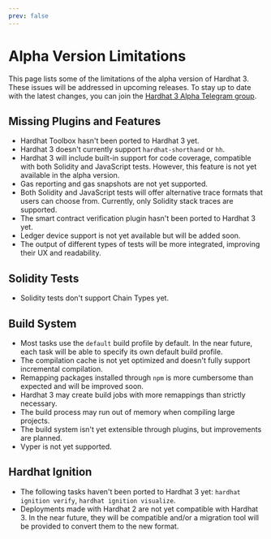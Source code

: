 ```yaml
---
prev: false
---
```


# Alpha Version Limitations

This page lists some of the limitations of the alpha version of Hardhat 3. These issues will be addressed in upcoming releases. To stay up to date with the latest changes, you can join the [Hardhat 3 Alpha Telegram group](https://hardhat.org/hardhat3-alpha-telegram-group).

## Missing Plugins and Features

- Hardhat Toolbox hasn't been ported to Hardhat 3 yet.
- Hardhat 3 doesn't currently support `hardhat-shorthand` or `hh`.
- Hardhat 3 will include built-in support for code coverage, compatible with both Solidity and JavaScript tests. However, this feature is not yet available in the alpha version.
- Gas reporting and gas snapshots are not yet supported.
- Both Solidity and JavaScript tests will offer alternative trace formats that users can choose from. Currently, only Solidity stack traces are supported.
- The smart contract verification plugin hasn't been ported to Hardhat 3 yet.
- Ledger device support is not yet available but will be added soon.
- The output of different types of tests will be more integrated, improving their UX and readability.

## Solidity Tests

- Solidity tests don't support Chain Types yet.

## Build System

- Most tasks use the `default` build profile by default. In the near future, each task will be able to specify its own default build profile.
- The compilation cache is not yet optimized and doesn't fully support incremental compilation.
- Remapping packages installed through `npm` is more cumbersome than expected and will be improved soon.
- Hardhat 3 may create build jobs with more remappings than strictly necessary.
- The build process may run out of memory when compiling large projects.
- The build system isn't yet extensible through plugins, but improvements are planned.
- Vyper is not yet supported.

## Hardhat Ignition

- The following tasks haven't been ported to Hardhat 3 yet: `hardhat ignition verify`, `hardhat ignition visualize`.
- Deployments made with Hardhat 2 are not yet compatible with Hardhat 3. In the near future, they will be compatible and/or a migration tool will be provided to convert them to the new format.

